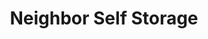 ---
title: "Neighbor Self Storage"
url: /rancho-cucamonga/neighbor-self-storage/
shop: storage rental
---
